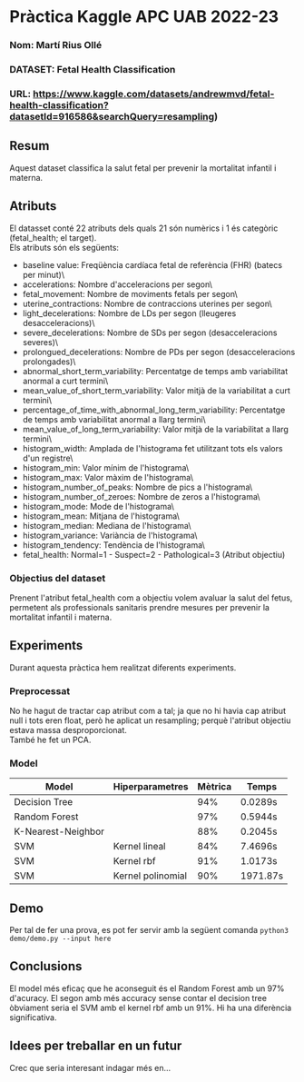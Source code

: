 # Pràctica Kaggle APC UAB 2022-23
### Nom: Martí Rius Ollé 
### DATASET: Fetal Health Classification
### URL: https://www.kaggle.com/datasets/andrewmvd/fetal-health-classification?datasetId=916586&searchQuery=resampling)
## Resum
Aquest dataset classifica la salut fetal per prevenir la mortalitat infantil i materna.
## Atributs
El datasset conté 22 atributs dels quals 21 són numèrics i 1 és categòric (fetal_health; el target).\
Els atributs són els següents:

- baseline value: Freqüència cardíaca fetal de referència (FHR) (batecs per minut)\
- accelerations: Nombre d'acceleracions per segon\
- fetal_movement: Nombre de moviments fetals per segon\
- uterine_contractions: Nombre de contraccions uterines per segon\
- light_decelerations: Nombre de LDs per segon (lleugeres desacceleracions)\
- severe_decelerations: Nombre de SDs per segon (desacceleracions severes)\
- prolongued_decelerations: Nombre de PDs per segon (desacceleracions prolongades)\
- abnormal_short_term_variability: Percentatge de temps amb variabilitat anormal a curt termini\
- mean_value_of_short_term_variability: Valor mitjà de la variabilitat a curt termini\
- percentage_of_time_with_abnormal_long_term_variability: Percentatge de temps amb variabilitat anormal a llarg termini\
- mean_value_of_long_term_variability: Valor mitjà de la variabilitat a llarg termini\
- histogram_width: Amplada de l'histograma fet utilitzant tots els valors d'un registre\
- histogram_min: Valor mínim de l'histograma\
- histogram_max: Valor màxim de l'histograma\
- histogram_number_of_peaks: Nombre de pics a l'histograma\
- histogram_number_of_zeroes: Nombre de zeros a l'histograma\
- histogram_mode: Mode de l'histograma\
- histogram_mean: Mitjana de l'histograma\
- histogram_median: Mediana de l'histograma\
- histogram_variance: Variància de l'histograma\
- histogram_tendency: Tendència de l'histograma\
- fetal_health: Normal=1 - Suspect=2 - Pathological=3 (Atribut objectiu)
### Objectius del dataset
Prenent l'atribut fetal_health com a objectiu volem avaluar la salut del fetus, permetent als professionals sanitaris prendre mesures per prevenir la mortalitat infantil i materna.
## Experiments
Durant aquesta pràctica hem realitzat diferents experiments.
### Preprocessat
No he hagut de tractar cap atribut com a tal; ja que no hi havia cap atribut null i tots eren float, però he aplicat un resampling; perquè l'atribut objectiu estava massa desproporcionat.\
També he fet un PCA.
### Model
| Model | Hiperparametres | Mètrica | Temps |
| -- | -- | -- | -- |
| Decision Tree |  | 94% | 0.0289s |
| Random Forest |  | 97% | 0.5944s |
| K-Nearest-Neighbor |  | 88% | 0.2045s |
| SVM | Kernel lineal | 84% | 7.4696s |
| SVM | Kernel rbf | 91% | 1.0173s |
| SVM | Kernel polinomial | 90% | 1971.87s |
## Demo
Per tal de fer una prova, es pot fer servir amb la següent comanda
``` python3 demo/demo.py --input here ```
## Conclusions
El model més eficaç que he aconseguit és el Random Forest amb un 97% d'acuracy. El segon amb més accuracy sense contar el decision tree òbviament seria el SVM amb el kernel rbf amb un 91%. Hi ha una diferència significativa.
## Idees per treballar en un futur
Crec que seria interesant indagar més en...
